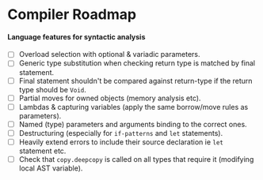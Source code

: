# Compiler Roadmap
#### Language features for syntactic analysis
- [ ] Overload selection with optional & variadic parameters.
- [ ] Generic type substitution when checking return type is matched by final statement.
- [ ] Final statement shouldn't be compared against return-type if the return type should be `Void`.
- [ ] Partial moves for owned objects (memory analysis etc).
- [ ] Lambdas & capturing variables (apply the same borrow/move rules as parameters).
- [ ] Named (type) parameters and arguments binding to the correct ones.
- [ ] Destructuring (especially for `if-patterns` and `let` statements).
- [ ] Heavily extend errors to include their source declaration ie `let` statement etc.
- [ ] Check that `copy.deepcopy` is called on all types that require it (modifying local AST variable).